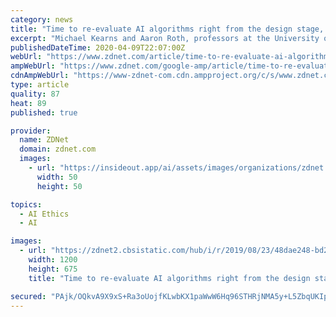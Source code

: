 ```yaml
---
category: news
title: "Time to re-evaluate AI algorithms right from the design stage, experts urge"
excerpt: "Michael Kearns and Aaron Roth, professors at the University of Pennsylvania, suggest that the solution is to \"embed precise definitions of fairness, accuracy, transparency, and ethics at the algorithm's design stage ... as well as designating trained people to examine and audit AI output. \"Have scientists and engineers who know this area ..."
publishedDateTime: 2020-04-09T22:07:00Z
webUrl: "https://www.zdnet.com/article/time-to-re-evaluate-ai-algorithms-right-from-the-design-stage-experts-urge/"
ampWebUrl: "https://www.zdnet.com/google-amp/article/time-to-re-evaluate-ai-algorithms-right-from-the-design-stage-experts-urge/"
cdnAmpWebUrl: "https://www-zdnet-com.cdn.ampproject.org/c/s/www.zdnet.com/google-amp/article/time-to-re-evaluate-ai-algorithms-right-from-the-design-stage-experts-urge/"
type: article
quality: 87
heat: 89
published: true

provider:
  name: ZDNet
  domain: zdnet.com
  images:
    - url: "https://insideout.app/ai/assets/images/organizations/zdnet.com-50x50.jpg"
      width: 50
      height: 50

topics:
  - AI Ethics
  - AI

images:
  - url: "https://zdnet2.cbsistatic.com/hub/i/r/2019/08/23/48dae248-bd26-4d6e-be1c-cba4b7a77c0c/thumbnail/1200x675/32335cdb6010e3c68e6e4ca3fbcd103e/over-half-of-google-searches-dont-produc-5d5558af9900780001fb5308-1-aug-23-2019-14-26-20-poster.jpg"
    width: 1200
    height: 675
    title: "Time to re-evaluate AI algorithms right from the design stage, experts urge"

secured: "PAjk/OQkvA9X9xS+Ra3oUojfKLwbKX1paWwW6Hq96STHRjNMA5y+L5ZbqUKIpu1lzq/hyNqwXHvlawXxNn7GNBV2NA2RVfMSbx0uTNlc1MyHUhbkNqIDl5ByL7Ic/vDoPee2q5YoXr8x7O6shOT1RqFm13UNb1ctOoy3/MdU4NHU3mANF9pQ6cf4wllnnFVnNP0uqvfq25VHqrzf1SRl11LYZg8ynoI6R2z7DW41pcRWspqQIofQl6MTOrW1mD80HwQBPzT++AYSherb5yJxcmTlYCg/IkxNhFHNJVUgrkxC6ElygMp0hx0XL8kMEuXD7sZYt5k4qXLqAnAQBWBrJ8tzwtZqJYbDrBR2W9sZMJANRBjrJoogjBsyXFiv/GKIf3NbeSOlw3rRx0RJy+wSNb+hjt3/uAmOroSRmhoCsLYHUiC81qBuQ2U7UlO4/sjArN4G1scaobLu3+Qf3ZqIIbA+hDT1camYNjq3nPNjls8=;sm8qrS74k4HFqVuKbjEFAQ=="
---
```


